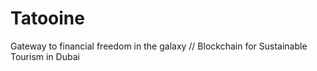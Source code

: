 # Tatooine

Gateway to financial freedom in the galaxy // Blockchain for Sustainable Tourism in Dubai
